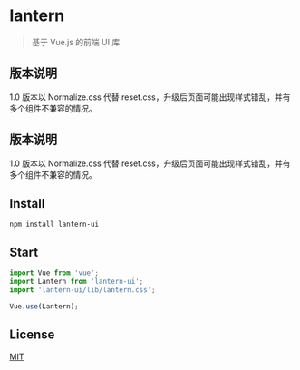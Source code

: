 # lantern

> 基于 Vue.js 的前端 UI 库

## 版本说明

1.0 版本以 Normalize.css 代替 reset.css，升级后页面可能出现样式错乱，并有多个组件不兼容的情况。


## 版本说明
1.0 版本以 Normalize.css 代替 reset.css，升级后页面可能出现样式错乱，并有多个组件不兼容的情况。

## Install

```shell
npm install lantern-ui
```

## Start

```javascript
import Vue from 'vue';
import Lantern from 'lantern-ui';
import 'lantern-ui/lib/lantern.css';

Vue.use(Lantern);
```

## License
[MIT](http://opensource.org/licenses/MIT)
